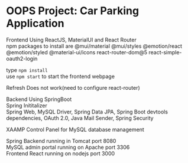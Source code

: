 # OOPS Project: Car Parking Application

Frontend Using ReactJS, MaterialUI and React Router  
npm packages to install are @mui/material @mui/styles @emotion/react @emotion/styled @material-ui/icons react-router-dom@5 react-simple-oauth2-login 

type `npm install`  
use `npm start` to start the frontend webpage  

Refresh Does not work(need to configure react-router)  

Backend Using SpringBoot  
Spring Inititalizer  
Spring Web, MySQL Driver, Spring Data JPA, Spring Boot devtools dependencies, OAuth 2.0, Java Mail Sender, Spring Security  

XAAMP Control Panel for MySQL database management 

Spring Backend running in Tomcat port 8080  
MySQL admin portal running on Apache port 3306  
Frontend React running on nodejs port 3000  


